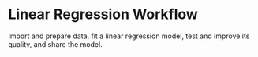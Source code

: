 # **Linear Regression Workflow**

Import and prepare data, fit a linear regression model, test and improve its quality, and share the model.

